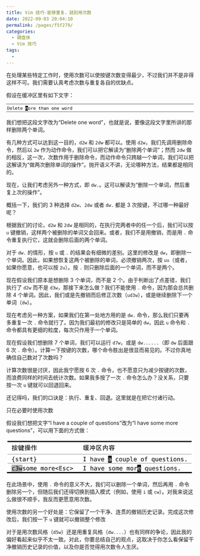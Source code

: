 ```yaml
---
title: Vim 技巧-能够重复，就别用次数
date: 2022-09-03 20:04:10
permalink: /pages/f5f279/
categories:
  - 键盘侠
  - Vim 技巧
tags:
  -
---
```


在处理某些特定工作时，使用次数可以使按键次数变得最少，不过我们并不是非得这样不可。我们需要认真考虑次数与重复各自的优缺点。

假设在缓冲区里有如下文字：

![](../../.vuepress/public/img/vim/125.jpg)

我们想把这段文字改为“Delete one word”，也就是说，要像这段文字里所讲的那样删除两个单词。

有几种方式可以达到这一目的，`d2w` 和 `2dw` 都可以。使用 `d2w`，我们先调用删除命令，然后以 `2w` 作为动作命令，我们可以把它解读为“删除两个单词”；然而 `2dw` 做的相反，这一次，次数作用于删除命令，而动作命令只跨越一个单词，我们可以把这解读为“做两次删除单词的操作”。抛开语义不讲，无论哪种方法，结果都是相同的。

现在，让我们考虑另外一种方式，即 `dw.`。这可以解读为“删除一个单词，然后重复上次的操作”。

概括一下，我们的 3 种选择 `d2w`、`2dw` 或者 `dw.` 都是 3 次按键，不过哪一种最好呢？

根据我们的讨论，`d2w` 和 `2dw` 是相同的，在执行完两者中的任一个后，我们可以按 `u` 键撤销，这样两个被删除的单词又会回来。或者，我们不是用撤销，而是用 `.` 命令重复执行它，这就会删除后面的两个单词。

对于 `dw.` 的情形，按 `u` 或 `.` 的结果会有细微的差别。这里的修改是 `dw`，即删除一个单词。因此，如果想恢复这两个被删除的单词，必须撤销两次，按 `uu`（或者，如果你愿意，也可以按 `2u`）。按 `.` 则只删除后面的一个单词，而不是两个。

现在假设我们原本是想删除 3 个单词，而不是 2 个。由于判断出了点差错，我们执行了 `d2w` 而不是 `d3w`，那接下来怎么做？我们不能使用 `.` 命令，因为那会总共删除 4 个单词。因此，我们或是先撤销而后修正次数（`ud3w`），或是继续删除下一个单词（`dw`）。

现在考虑另一种方案，如果我们在第一处地方用的是 `dw.` 命令，那么我们只要再多重复一次 `.` 命令就行了。因为我们最初的修改只是简单的 `dw`，因此 `u` 命令和 `.` 命令都具有更细的粒度，每次只作用于一个单词。

现在假设我们想删除 7 个单词，我们可以运行 `d7w`，或是 `dw......`（即 `dw` 后面跟 6 次 `.` 命令）。计算一下按键的次数，哪个命令胜出是很显而易见的。不过你真地确信自己数对了次数吗？

计算次数很是讨厌，因此我宁愿按 6 次 `.` 命令，也不愿意只为减少按键的次数，而浪费同样的时间去统计次数。如果我多按了一次 `.` 命令怎么办？没关系，只要按一次 `u` 键就可以回退回来。

还记得吗，我们的口诀是：执行、重复、回退。这里就是在把它付诸行动。

只在必要时使用次数

假设我们想把文字“I have a couple of questions”改为“I have some more questions”，可以用下面的方式做：

![](../../.vuepress/public/img/vim/060.jpg)

在此场景中，使用 `.` 命令的意义不大，我们可以删除一个单词，然后再用 `.` 命令删除另一个，但随后我们还得切换到插入模式（例如，使用 `i` 或 `cw`）。对我来说这么做很不顺手，我反而更愿意用次数。

使用次数的另一个好处是：它保留了一个干净、连贯的撤销历史记录。完成这次修改后，我们按一下 `u` 键就可以撤销整个修改

对于是用次数风格（`d5w`）还是用重复风格（`dw....`）也有同样的争论，因此我的偏好看起来似乎不太一致。对此，你要总结自己的观点，这取决于你怎么看保留干净撤销历史记录的价值，以及你是否觉得用次数令人生厌。

